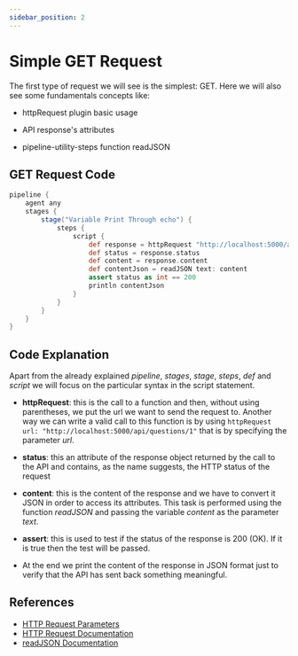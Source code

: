 ```yaml
---
sidebar_position: 2
---
```


# Simple GET Request

The first type of request we will see is the simplest: GET. Here we will also see some fundamentals concepts like:

-   httpRequest plugin basic usage

-   API response's attributes

-   pipeline-utility-steps function readJSON

## GET Request Code

```groovy
pipeline {
    agent any
    stages {
        stage("Variable Print Through echo") {
            steps {
                script {
                    def response = httpRequest "http://localhost:5000/api/questions/1"
                    def status = response.status
                    def content = response.content
                    def contentJson = readJSON text: content
                    assert status as int == 200
                    println contentJson
                }
            }
        }
    }
}
```

## Code Explanation

Apart from the already explained _pipeline_, _stages_, _stage_, _steps_, _def_ and _script_ we will focus on the particular syntax in the script statement.

-   **httpRequest**: this is the call to a function and then, without using parentheses, we put the url we want to send the request to. Another way we can write a valid call to this function is by using `httpRequest url: "http://localhost:5000/api/questions/1"` that is by specifying the parameter _url_.

-   **status**: this an attribute of the response object returned by the call to the API and contains, as the name suggests, the HTTP status of the request

-   **content**: this is the content of the response and we have to convert it JSON in order to access its attributes. This task is performed using the function _readJSON_ and passing the variable _content_ as the parameter _text_.

-   **assert**: this is used to test if the status of the response is 200 (OK). If it is true then the test will be passed.

-   At the end we print the content of the response in JSON format just to verify that the API has sent back something meaningful.

## References

* [HTTP Request Parameters](https://www.jenkins.io/doc/pipeline/steps/http_request/)
* [HTTP Request Documentation](https://plugins.jenkins.io/http_request/)
* [readJSON Documentation](https://www.jenkins.io/doc/pipeline/steps/pipeline-utility-steps/#readjson-read-json-from-files-in-the-workspace)